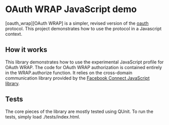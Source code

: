 OAuth WRAP JavaScript demo
===============================

[oauth_wrap][OAuth WRAP] is a simpler, revised version of the [oauth][OAuth] protocol.
This project demonstrates how to use the protocol in a Javascript context.

[oauth_wrap]: http://wiki.oauth.net/OAuth-WRAP
[oauth]: http://oauth.net/

How it works
------------

This library demonstrates how to use the experimental JavaScript profile
for OAuth WRAP. The code for OAuth WRAP authorization is contained entirely 
in the WRAP.authorize function. It relies on the cross-domain communication 
library provided by the [Facebook Connect JavaScript library][connect-js].

[connect-js]: http://github.com/facebook/connect-js

Tests
-----

The core pieces of the library are mostly tested using QUnit. To run the tests,
simply load ./tests/index.html.